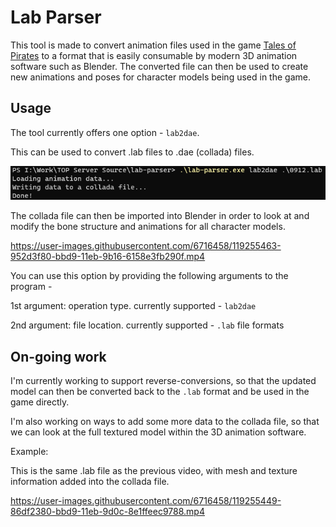 # Lab Parser

This tool is made to convert animation files used in the game [Tales of Pirates](https://en.wikipedia.org/wiki/Tales_of_Pirates) to a format that is easily consumable by modern 3D animation software such as Blender. The converted file can then be used to create new animations and poses for character models being used in the game.

## Usage

The tool currently offers one option - `lab2dae`. 

This can be used to convert .lab files to .dae (collada) files.

![Usage](static/usage.png)

The collada file can then be imported into Blender in order to look at and modify the bone structure and animations for all character models.

https://user-images.githubusercontent.com/6716458/119255463-952d3f80-bbd9-11eb-9b16-6158e3fb290f.mp4

You can use this option by providing the following arguments to the program -

1st argument: operation type. currently supported - `lab2dae`

2nd argument: file location. currently supported - `.lab` file formats


## On-going work

I'm currently working to support reverse-conversions, so that the updated model can then be converted back to the `.lab` format and be used in the game directly.

I'm also working on ways to add some more data to the collada file, so that we can look at the full textured model within the 3D animation software.

Example: 

This is the same .lab file as the previous video, with mesh and texture information added into the collada file.

https://user-images.githubusercontent.com/6716458/119255449-86df2380-bbd9-11eb-9d0c-8e1ffeec9788.mp4
